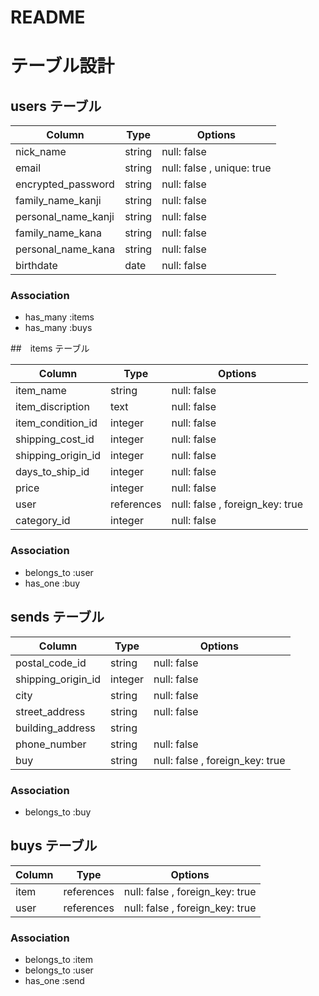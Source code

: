 # README

# テーブル設計

## users テーブル

| Column             | Type   | Options                    |
| ------------------ | ------ | -------------------------- |
| nick_name          | string | null: false                |
| email              | string | null: false , unique: true |
| encrypted_password | string | null: false                |
| family_name_kanji  | string | null: false                |
| personal_name_kanji| string | null: false                |
| family_name_kana   | string | null: false                |
| personal_name_kana | string | null: false                |
| birthdate          | date   | null: false                |

### Association
- has_many :items
- has_many :buys


##　items テーブル

| Column             | Type       | Options                         |
| ------------------ | -----------| --------------------------------|
| item_name          | string     | null: false                     |
| item_discription   | text       | null: false                     |
| item_condition_id  | integer    | null: false                     |
| shipping_cost_id   | integer    | null: false                     |
| shipping_origin_id | integer    | null: false                     |
| days_to_ship_id    | integer    | null: false                     |
| price              | integer    | null: false                     |
| user               | references | null: false , foreign_key: true | 
| category_id        | integer    | null: false                     |

### Association

- belongs_to :user
- has_one :buy

## sends テーブル

| Column             | Type    | Options                         |
| -------------------| --------| --------------------------------|
| postal_code_id     | string  | null: false                     |
| shipping_origin_id | integer | null: false                     |
| city               | string  | null: false                     |
| street_address     | string  | null: false                     |
| building_address   | string  |                                 |
| phone_number       | string  | null: false                     |
| buy                | string  | null: false , foreign_key: true |

### Association

- belongs_to :buy

## buys テーブル

| Column             | Type       | Options                         |
| ------------------ | -----------| ------------------------------- |
| item               | references | null: false , foreign_key: true |
| user               | references | null: false , foreign_key: true |

### Association

- belongs_to :item
- belongs_to :user
- has_one :send